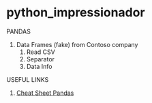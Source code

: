 # python_impressionador
PANDAS
1. Data Frames (fake) from Contoso company
   1. Read CSV
   2. Separator
   3. Data Info

USEFUL LINKS
1. [Cheat Sheet Pandas](https://github.com/pandas-dev/pandas/blob/main/doc/cheatsheet/Pandas_Cheat_Sheet.pdf)